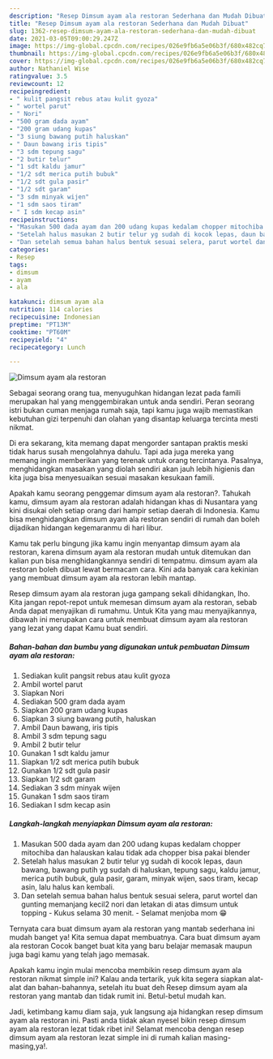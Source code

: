```yaml
---
description: "Resep Dimsum ayam ala restoran Sederhana dan Mudah Dibuat"
title: "Resep Dimsum ayam ala restoran Sederhana dan Mudah Dibuat"
slug: 1362-resep-dimsum-ayam-ala-restoran-sederhana-dan-mudah-dibuat
date: 2021-03-05T09:00:29.247Z
image: https://img-global.cpcdn.com/recipes/026e9fb6a5e06b3f/680x482cq70/dimsum-ayam-ala-restoran-foto-resep-utama.jpg
thumbnail: https://img-global.cpcdn.com/recipes/026e9fb6a5e06b3f/680x482cq70/dimsum-ayam-ala-restoran-foto-resep-utama.jpg
cover: https://img-global.cpcdn.com/recipes/026e9fb6a5e06b3f/680x482cq70/dimsum-ayam-ala-restoran-foto-resep-utama.jpg
author: Nathaniel Wise
ratingvalue: 3.5
reviewcount: 12
recipeingredient:
- " kulit pangsit rebus atau kulit gyoza"
- " wortel parut"
- " Nori"
- "500 gram dada ayam"
- "200 gram udang kupas"
- "3 siung bawang putih haluskan"
- " Daun bawang iris tipis"
- "3 sdm tepung sagu"
- "2 butir telur"
- "1 sdt kaldu jamur"
- "1/2 sdt merica putih bubuk"
- "1/2 sdt gula pasir"
- "1/2 sdt garam"
- "3 sdm minyak wijen"
- "1 sdm saos tiram"
- " I sdm kecap asin"
recipeinstructions:
- "Masukan 500 dada ayam dan 200 udang kupas kedalam chopper mitochiba dan halauskan kalau tidak ada chopper bisa pakai blender"
- "Setelah halus masukan 2 butir telur yg sudah di kocok lepas, daun bawang, bawang putih yg sudah di haluskan, tepung sagu, kaldu jamur, merica putih bubuk, gula pasir, garam, minyak wijen, saos tiram, kecap asin, lalu halus kan kembali."
- "Dan setelah semua bahan halus bentuk sesuai selera, parut wortel dan gunting memanjang kecil2 nori dan letakan di atas dimsum untuk topping Kukus selama 30 menit.  Selamat menjoba mom 😁"
categories:
- Resep
tags:
- dimsum
- ayam
- ala

katakunci: dimsum ayam ala 
nutrition: 114 calories
recipecuisine: Indonesian
preptime: "PT13M"
cooktime: "PT60M"
recipeyield: "4"
recipecategory: Lunch

---
```



![Dimsum ayam ala restoran](https://img-global.cpcdn.com/recipes/026e9fb6a5e06b3f/680x482cq70/dimsum-ayam-ala-restoran-foto-resep-utama.jpg)

Sebagai seorang orang tua, menyuguhkan hidangan lezat pada famili merupakan hal yang menggembirakan untuk anda sendiri. Peran seorang istri bukan cuman menjaga rumah saja, tapi kamu juga wajib memastikan kebutuhan gizi terpenuhi dan olahan yang disantap keluarga tercinta mesti nikmat.

Di era  sekarang, kita memang dapat mengorder santapan praktis meski tidak harus susah mengolahnya dahulu. Tapi ada juga mereka yang memang ingin memberikan yang terenak untuk orang tercintanya. Pasalnya, menghidangkan masakan yang diolah sendiri akan jauh lebih higienis dan kita juga bisa menyesuaikan sesuai masakan kesukaan famili. 



Apakah kamu seorang penggemar dimsum ayam ala restoran?. Tahukah kamu, dimsum ayam ala restoran adalah hidangan khas di Nusantara yang kini disukai oleh setiap orang dari hampir setiap daerah di Indonesia. Kamu bisa menghidangkan dimsum ayam ala restoran sendiri di rumah dan boleh dijadikan hidangan kegemaranmu di hari libur.

Kamu tak perlu bingung jika kamu ingin menyantap dimsum ayam ala restoran, karena dimsum ayam ala restoran mudah untuk ditemukan dan kalian pun bisa menghidangkannya sendiri di tempatmu. dimsum ayam ala restoran boleh dibuat lewat bermacam cara. Kini ada banyak cara kekinian yang membuat dimsum ayam ala restoran lebih mantap.

Resep dimsum ayam ala restoran juga gampang sekali dihidangkan, lho. Kita jangan repot-repot untuk memesan dimsum ayam ala restoran, sebab Anda dapat menyajikan di rumahmu. Untuk Kita yang mau menyajikannya, dibawah ini merupakan cara untuk membuat dimsum ayam ala restoran yang lezat yang dapat Kamu buat sendiri.

<!--inarticleads1-->

##### Bahan-bahan dan bumbu yang digunakan untuk pembuatan Dimsum ayam ala restoran:

1. Sediakan  kulit pangsit rebus atau kulit gyoza
1. Ambil  wortel parut
1. Siapkan  Nori
1. Sediakan 500 gram dada ayam
1. Siapkan 200 gram udang kupas
1. Siapkan 3 siung bawang putih, haluskan
1. Ambil  Daun bawang, iris tipis
1. Ambil 3 sdm tepung sagu
1. Ambil 2 butir telur
1. Gunakan 1 sdt kaldu jamur
1. Siapkan 1/2 sdt merica putih bubuk
1. Gunakan 1/2 sdt gula pasir
1. Siapkan 1/2 sdt garam
1. Sediakan 3 sdm minyak wijen
1. Gunakan 1 sdm saos tiram
1. Sediakan  I sdm kecap asin




<!--inarticleads2-->

##### Langkah-langkah menyiapkan Dimsum ayam ala restoran:

1. Masukan 500 dada ayam dan 200 udang kupas kedalam chopper mitochiba dan halauskan kalau tidak ada chopper bisa pakai blender
1. Setelah halus masukan 2 butir telur yg sudah di kocok lepas, daun bawang, bawang putih yg sudah di haluskan, tepung sagu, kaldu jamur, merica putih bubuk, gula pasir, garam, minyak wijen, saos tiram, kecap asin, lalu halus kan kembali.
1. Dan setelah semua bahan halus bentuk sesuai selera, parut wortel dan gunting memanjang kecil2 nori dan letakan di atas dimsum untuk topping - Kukus selama 30 menit.  - Selamat menjoba mom 😁




Ternyata cara buat dimsum ayam ala restoran yang mantab sederhana ini mudah banget ya! Kita semua dapat membuatnya. Cara buat dimsum ayam ala restoran Cocok banget buat kita yang baru belajar memasak maupun juga bagi kamu yang telah jago memasak.

Apakah kamu ingin mulai mencoba membikin resep dimsum ayam ala restoran nikmat simple ini? Kalau anda tertarik, yuk kita segera siapkan alat-alat dan bahan-bahannya, setelah itu buat deh Resep dimsum ayam ala restoran yang mantab dan tidak rumit ini. Betul-betul mudah kan. 

Jadi, ketimbang kamu diam saja, yuk langsung aja hidangkan resep dimsum ayam ala restoran ini. Pasti anda tiidak akan nyesel bikin resep dimsum ayam ala restoran lezat tidak ribet ini! Selamat mencoba dengan resep dimsum ayam ala restoran lezat simple ini di rumah kalian masing-masing,ya!.

